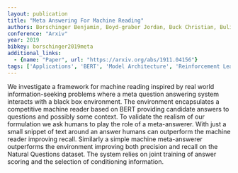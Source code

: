 ```yaml
---
layout: publication
title: "Meta Answering For Machine Reading"
authors: Borschinger Benjamin, Boyd-graber Jordan, Buck Christian, Bulian Jannis, Ciaramita Massimiliano, Huebscher Michelle Chen, Gajewski Wojciech, Kilcher Yannic, Nogueira Rodrigo, Saralegu Lierni Sestorain
conference: "Arxiv"
year: 2019
bibkey: borschinger2019meta
additional_links:
  - {name: "Paper", url: "https://arxiv.org/abs/1911.04156"}
tags: ['Applications', 'BERT', 'Model Architecture', 'Reinforcement Learning', 'Tools', 'Training Techniques']
---
```

We investigate a framework for machine reading inspired by real world information-seeking problems where a meta question answering system interacts with a black box environment. The environment encapsulates a competitive machine reader based on BERT providing candidate answers to questions and possibly some context. To validate the realism of our formulation we ask humans to play the role of a meta-answerer. With just a small snippet of text around an answer humans can outperform the machine reader improving recall. Similarly a simple machine meta-answerer outperforms the environment improving both precision and recall on the Natural Questions dataset. The system relies on joint training of answer scoring and the selection of conditioning information.
